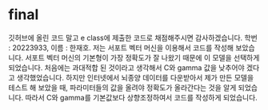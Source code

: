 # final
깃허브에 올린 코드 말고 e class에 제출한 코드로 채점해주시면 감사하겠습니다.
학번 : 20223933, 이름 : 한재호.
저는 서포트 벡터 머신을 이용해서 코드를 작성해 보았습니다.
서포트 벡터 머신의 기본형이 가장 정확도가 잘 나왔기 때문에 이 모델을 선택하게 되었습니다.
처음에는 과대적합 된 것이라고 생각해서 C와 gamma 값을 낮추어야 겠다고 생각했었습니다.
하지만 인터넷에서 뇌종양 데이터를 다운받아서 제가 만든 모델을 테스트 해 보았을 때, 파라미터들의 값을 올려야 정확도가 올라간다는 것을 알게 되었습니다.
따라서 C와 gamma를 기본값보다 상향조정하여서 코드를 작성하게 되었습니다.
